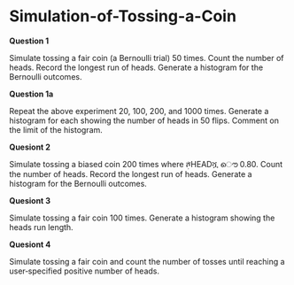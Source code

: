 # Simulation-of-Tossing-a-Coin

**Question 1**

Simulate tossing a fair coin (a Bernoulli trial) 50 times. Count the number of heads. Record the longest run of heads. Generate a histogram for the Bernoulli outcomes.

**Question 1a**

Repeat the above experiment 20, 100, 200, and 1000 times. Generate a histogram for each showing the number of heads in 50 flips. Comment on the limit of the histogram.

**Quesiont 2**

Simulate tossing a biased coin 200 times where ܲሾHEADሿ ൌ 0.80. Count the number of heads. Record the longest run of heads. Generate a histogram for the Bernoulli outcomes.

**Quesiont 3**

Simulate tossing a fair coin 100 times. Generate a histogram showing the heads run length.

**Quesiont 4**

Simulate tossing a fair coin and count the number of tosses until reaching a user‐specified positive number of heads.
